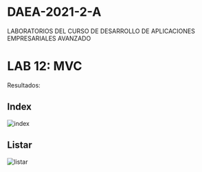 # DAEA-2021-2-A
LABORATORIOS DEL CURSO DE DESARROLLO DE APLICACIONES EMPRESARIALES AVANZADO

# LAB 12: MVC
Resultados:

## Index
![index](https://i.ibb.co/qF8cBTh/index.png)

## Listar
![listar](https://i.ibb.co/TBYybBz/listar.png)
